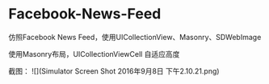 # Facebook-News-Feed
仿照Facebook News Feed，使用UICollectionView、Masonry、SDWebImage

使用Masonry布局，UICollectionViewCell 自适应高度

截图：
![](Simulator Screen Shot 2016年9月8日 下午2.10.21.png)
